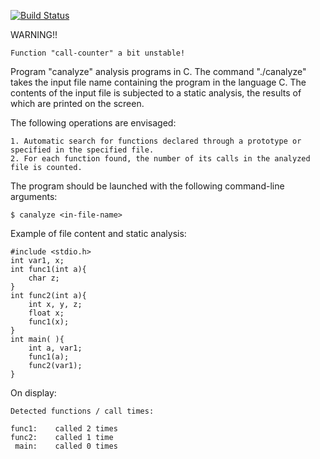 [![Build Status](https://travis-ci.org/satan06/canalyze.svg?branch=master)](https://travis-ci.org/satan06/canalyze)

WARNING!!

	Function "call-counter" a bit unstable!

Program "canalyze" analysis programs in C. The command "./canalyze" takes the input file name containing the program in the language C. The contents of the input file is subjected to a static analysis, the results of which are printed on the screen.

The following operations are envisaged:

	1. Automatic search for functions declared through a prototype or specified in the specified file.
	2. For each function found, the number of its calls in the analyzed file is counted.

The program should be launched with the following command-line arguments:

	$ canalyze <in-file-name>

Example of file content and static analysis:

	#include <stdio.h> 
	int var1, x;
	int func1(int a){ 
    	char z; 
	} 
	int func2(int a){ 
    	int x, y, z; 
    	float x; 
    	func1(x); 
	} 
	int main( ){ 
    	int a, var1; 
    	func1(a); 
    	func2(var1); 	
	}	

On display:

	Detected functions / call times: 
	
	func1:    called 2 times 
	func2:    called 1 time
	 main:    called 0 times

